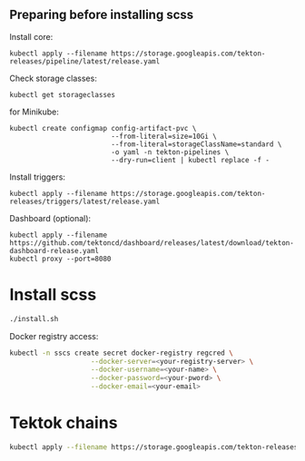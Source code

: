## Preparing before installing scss

Install core:
```
kubectl apply --filename https://storage.googleapis.com/tekton-releases/pipeline/latest/release.yaml
```

Check storage classes:
```
kubectl get storageclasses
```

for Minikube:
```
kubectl create configmap config-artifact-pvc \
                         --from-literal=size=10Gi \
                         --from-literal=storageClassName=standard \
                         -o yaml -n tekton-pipelines \
                         --dry-run=client | kubectl replace -f -
```


Install triggers:
```
kubectl apply --filename https://storage.googleapis.com/tekton-releases/triggers/latest/release.yaml
```

Dashboard (optional):
```
kubectl apply --filename https://github.com/tektoncd/dashboard/releases/latest/download/tekton-dashboard-release.yaml
kubectl proxy --port=8080
```

# Install scss

```bash
./install.sh
```

Docker registry access:
```bash
kubectl -n sscs create secret docker-registry regcred \
                    --docker-server=<your-registry-server> \
                    --docker-username=<your-name> \
                    --docker-password=<your-pword> \
                    --docker-email=<your-email>
```

# Tektok chains

```bash
kubectl apply --filename https://storage.googleapis.com/tekton-releases/chains/latest/release.yaml
```